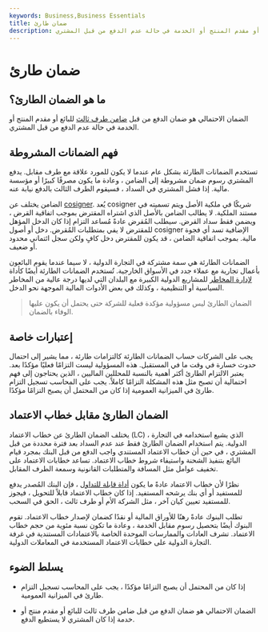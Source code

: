```yaml
---
keywords: Business,Business Essentials
title: ضمان طارئ
description: يتم تقديم ضمان طارئ من قبل ضامن طرف ثالث للبائع أو مقدم المنتج أو الخدمة في حالة عدم الدفع من قبل المشتري.
---
```


# ضمان طارئ
## ما هو الضمان الطارئ؟

الضمان الاحتمالي هو ضمان الدفع من قبل [ضامن طرف ثالث](/guarantor) للبائع أو مقدم المنتج أو الخدمة في حالة عدم الدفع من قبل المشتري.

## فهم الضمانات المشروطة

تستخدم الضمانات الطارئة بشكل عام عندما لا يكون للمورد علاقة مع طرف مقابل. يدفع المشتري رسوم ضمان مشروطة إلى الضامن ، وعادة ما يكون مصرفًا كبيرًا أو مؤسسة مالية. إذا فشل المشتري في السداد ، فسيقوم الطرف الثالث بالدفع نيابة عنه.

الضامن يختلف عن [cosigner](/co_sign). يُعد cosigner شريكًا في ملكية الأصل ويتم تسميته في مستند الملكية. لا يطالب الضامن بالأصل الذي اشتراه المقترض بموجب اتفاقية القرض ، ويضمن فقط سداد القرض. سيطلب المُقرض عادةً مُساعد التزام إذا كان الدخل المؤهل للمقترض لا يفي بمتطلبات المُقرض. دخل أو أصول cosigner الإضافية تسد أي فجوة مالية. بموجب اتفاقية الضامن ، قد يكون للمقترض دخل كافٍ ولكن سجل ائتماني محدود أو ضعيف.

الضمانات الطارئة هي سمة مشتركة في التجارة الدولية ، لا سيما عندما يقوم البائعون بأعمال تجارية مع عملاء جدد في الأسواق الخارجية. تُستخدم الضمانات الطارئة أيضًا كأداة [لإدارة المخاطر](/riskmanagement) للمشاريع الدولية الكبيرة مع البلدان التي لديها درجة عالية من المخاطر السياسية أو التنظيمية ، وكذلك في بعض الأدوات المالية الموجهة نحو الدخل.

> الضمان الطارئ ليس مسؤولية مؤكدة فعلية للشركة حتى يحتمل أن يكون عليها الوفاء بالضمان.

>

## إعتبارات خاصة

يجب على الشركات حساب الضمانات الطارئة كالتزامات طارئة ، مما يشير إلى احتمال حدوث خسارة في وقت ما في المستقبل. هذه المسؤولية ليست التزامًا فعليًا مؤكدًا بعد. يعتبر الالتزام الطارئ أكثر أهمية بالنسبة للمحللين الماليين ، الذين يحتاجون إلى فهم احتمالية أن تصبح مثل هذه المشكلة التزامًا كاملاً. يجب على المحاسب تسجيل التزام طارئ في الميزانية العمومية إذا كان من المحتمل أن يصبح التزامًا مؤكدًا.

## الضمان الطارئ مقابل خطاب الاعتماد

يختلف الضمان الطارئ عن خطاب الاعتماد (LC) ، الذي يشيع استخدامه في التجارة الدولية. يتم استخدام الضمان الطارئ فقط عند عدم السداد بعد فترة محددة من قبل المشتري ، في حين أن خطاب الاعتماد المستندي واجب الدفع من قبل البنك بمجرد قيام البائع بتنفيذ الشحنة واستيفاء شروط خطاب الاعتماد. تساعد خطابات الاعتماد على تخفيف عوامل مثل المسافة والمتطلبات القانونية وسمعة الطرف المقابل.

نظرًا لأن خطاب الاعتماد عادةً ما يكون [أداة قابلة للتداول](/negotiable-instrument) ، فإن البنك المُصدر يدفع للمستفيد أو أي بنك يرشحه المستفيد. إذا كان خطاب الاعتماد قابلاً للتحويل ، فيجوز للمستفيد تعيين كيان آخر ، مثل الشركة الأم أو طرف ثالث ، الحق في السحب.

تطلب البنوك عادةً رهنًا للأوراق المالية أو نقدًا كضمان لإصدار خطاب الاعتماد. تقوم البنوك أيضًا بتحصيل رسوم مقابل الخدمة ، وعادة ما تكون نسبة مئوية من حجم خطاب الاعتماد. تشرف العادات والممارسات الموحدة الخاصة بالاعتمادات المستندية في غرفة التجارة الدولية على خطابات الاعتماد المستخدمة في المعاملات الدولية.

## يسلط الضوء

- إذا كان من المحتمل أن يصبح التزامًا مؤكدًا ، يجب على المحاسب تسجيل التزام طارئ في الميزانية العمومية.

- الضمان الاحتمالي هو ضمان الدفع من قبل ضامن طرف ثالث للبائع أو مقدم منتج أو خدمة إذا كان المشتري لا يستطيع الدفع.

